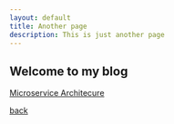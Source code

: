 ```yaml
---
layout: default
title: Another page
description: This is just another page
---
```


## Welcome to my blog

[Microservice Architecure](./blogs/micro-service-arch.md)

[back](./)

